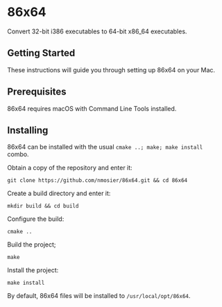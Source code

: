 # 86x64
Convert 32-bit i386 executables to 64-bit x86\_64 executables.

## Getting Started
These instructions will guide you through setting up 86x64 on your Mac.

## Prerequisites
86x64 requires macOS with Command Line Tools installed.

## Installing

86x64 can be installed with the usual `cmake ..; make; make install` combo.

Obtain a copy of the repository and enter it:

```
git clone https://github.com/nmosier/86x64.git && cd 86x64
```

Create a build directory and enter it:

```
mkdir build && cd build
```

Configure the build:

```
cmake ..
```

Build the project;

```
make
```

Install the project:

```
make install
```

By default, 86x64 files will be installed to `/usr/local/opt/86x64`.

